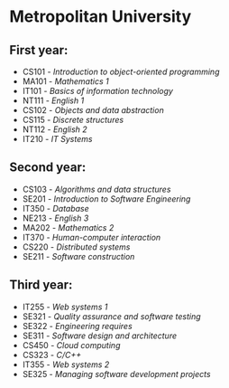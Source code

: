 # Metropolitan University

## First year:

- CS101 - *Introduction to object-oriented programming*
- MA101 - *Mathematics 1*
- IT101 - *Basics of information technology*
- NT111 - *English 1*
- CS102 - *Objects and data abstraction*
- CS115 - *Discrete structures*
- NT112 - *English 2*
- IT210 - *IT Systems*

## Second year:

- CS103 - *Algorithms and data structures*
- SE201 - *Introduction to Software Engineering*
- IT350 - *Database*
- NE213 - *English 3*
- MA202 - *Mathematics 2*
- IT370 - *Human-computer interaction*
- CS220 - *Distributed systems*
- SE211 - *Software construction*

## Third year:

- IT255 - *Web systems 1*
- SE321 - *Quality assurance and software testing*
- SE322 - *Engineering requires*
- SE311 - *Software design and architecture*
- CS450 - *Cloud computing*
- CS323 - *C/C++*
- IT355 - *Web systems 2*
- SE325 - *Managing software development projects*
